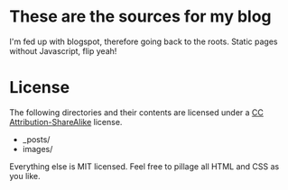 # These are the sources for my blog

I'm fed up with blogspot, therefore going back to the roots. Static pages without Javascript, flip yeah!

# License
The following directories and their contents are licensed under a [CC Attribution-ShareAlike](http://creativecommons.org/licenses/by-sa/3.0/) license.

* _posts/
* images/

Everything else is MIT licensed. Feel free to pillage all HTML and CSS as you like.
